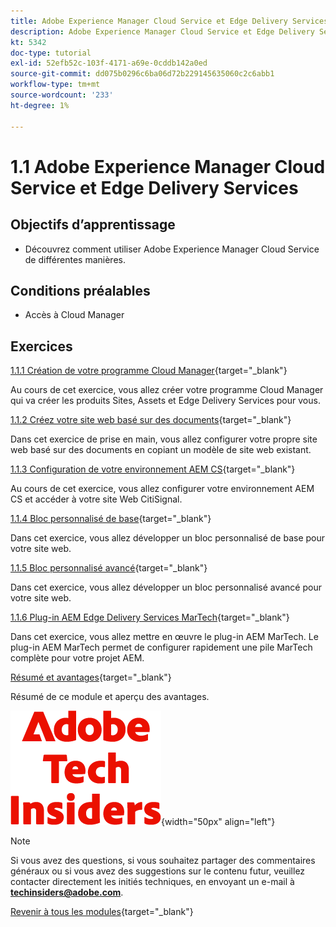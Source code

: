 ```yaml
---
title: Adobe Experience Manager Cloud Service et Edge Delivery Services
description: Adobe Experience Manager Cloud Service et Edge Delivery Services
kt: 5342
doc-type: tutorial
exl-id: 52efb52c-103f-4171-a69e-0cddb142a0ed
source-git-commit: dd075b0296c6ba06d72b229145635060c2c6abb1
workflow-type: tm+mt
source-wordcount: '233'
ht-degree: 1%

---
```


# 1.1 Adobe Experience Manager Cloud Service et Edge Delivery Services

## Objectifs d’apprentissage

- Découvrez comment utiliser Adobe Experience Manager Cloud Service de différentes manières.

## Conditions préalables

- Accès à Cloud Manager

## Exercices

[1.1.1 Création de votre programme Cloud Manager](./ex1.md){target="_blank"}

Au cours de cet exercice, vous allez créer votre programme Cloud Manager qui va créer les produits Sites, Assets et Edge Delivery Services pour vous.

[1.1.2 Créez votre site web basé sur des documents](./ex2.md){target="_blank"}

Dans cet exercice de prise en main, vous allez configurer votre propre site web basé sur des documents en copiant un modèle de site web existant.

[1.1.3 Configuration de votre environnement AEM CS](./ex3.md){target="_blank"}

Au cours de cet exercice, vous allez configurer votre environnement AEM CS et accéder à votre site Web CitiSignal.

[1.1.4 Bloc personnalisé de base](./ex4.md){target="_blank"}

Dans cet exercice, vous allez développer un bloc personnalisé de base pour votre site web.

[1.1.5 Bloc personnalisé avancé](./ex5.md){target="_blank"}

Dans cet exercice, vous allez développer un bloc personnalisé avancé pour votre site web.

[1.1.6 Plug-in AEM Edge Delivery Services MarTech](./ex6.md){target="_blank"}

Dans cet exercice, vous allez mettre en œuvre le plug-in AEM MarTech. Le plug-in AEM MarTech permet de configurer rapidement une pile MarTech complète pour votre projet AEM.

[Résumé et avantages](./summary.md){target="_blank"}

Résumé de ce module et aperçu des avantages.

![Insiders de la technologie ](./../../../assets/images/techinsiders.png){width="50px" align="left"}

>[!NOTE]
>
>Si vous avez des questions, si vous souhaitez partager des commentaires généraux ou si vous avez des suggestions sur le contenu futur, veuillez contacter directement les initiés techniques, en envoyant un e-mail à **techinsiders@adobe.com**.

[Revenir à tous les modules](../../../overview.md){target="_blank"}
